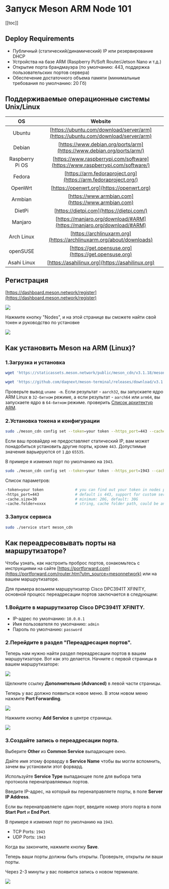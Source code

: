 # Запуск Meson ARM Node 101

[[toc]]

## Deploy Requirements

- Публичный (статический/динамический) IP или резервирование DHCP
- Устройства на базе ARM (Raspberry Pi/Soft Router/Jetson Nano и т.д.)
- Открытие порта брандмауэра (по умолчанию: 443, поддержка пользовательских портов сервера)
- Обеспечение достаточного объема памяти (минимальные требования по умолчанию: 20 Гб)

## ​Поддерживаемые операционные системы Unix/Linux

|OS|Website|
|:-:|:-:|
|Ubuntu|[https://ubuntu.com/download/server/arm](https://ubuntu.com/download/server/arm)|
|Debian|[https://www.debian.org/ports/arm](https://www.debian.org/ports/arm/)|
|Raspberry Pi OS|[https://www.raspberrypi.com/software](https://www.raspberrypi.com/software/)|
|Fedora|[https://arm.fedoraproject.org](https://arm.fedoraproject.org/)|
|OpenWrt|[https://openwrt.org](https://openwrt.org)|
|Armbian|[https://www.armbian.com](https://www.armbian.com)|
|DietPi|[https://dietpi.com](https://dietpi.com/)|
|Manjaro|[https://manjaro.org/download/#ARM](https://manjaro.org/download/#ARM)|
|Arch Linux|[https://archlinuxarm.org](https://archlinuxarm.org/about/downloads)|
|openSUSE|[https://get.opensuse.org](https://get.opensuse.org)|
|Asahi Linux|[https://asahilinux.org](https://asahilinux.org)|

## Регистрация

[https://dashboard.meson.network/register](https://dashboard.meson.network/register)

![](./images/run-meson-node-01.png)

Нажмите кнопку "Nodes", и на этой странице вы сможете найти свой токен и руководство по установке

![](./images/run-meson-node-02.png)

## Как установить Meson на ARM (Linux)?

### 1.Загрузка и установка

<CodeGroup>

  <CodeGroupItem title="Linux ARM 64-bit">

```bash
wget 'https://staticassets.meson.network/public/meson_cdn/v3.1.18/meson_cdn-linux-arm64.tar.gz' && tar -zxf meson_cdn-linux-arm64.tar.gz && rm -f meson_cdn-linux-arm64.tar.gz && cd ./meson_cdn-linux-arm64 && sudo ./service install meson_cdn
```

  </CodeGroupItem>

  <CodeGroupItem title="Linux ARM 32-bit">

```bash
wget 'https://github.com/daqnext/meson-terminal/releases/download/v3.1.18/meson_cdn-linux-arm.tar.gz' && tar -zxf meson_cdn-linux-arm.tar.gz && rm -f meson_cdn-linux-arm.tar.gz && cd ./meson_cdn-linux-arm && sudo ./service install meson_cdn
```

  </CodeGroupItem>

</CodeGroup>

Проверьте вывод `uname -m`. Если результат - `aarch32`, вы запускаете ядро ARM Linux в `32-битном` режиме, а если результат - `aarch64` или `arm64`, вы запускаете ядро в `64-битном` режиме. проверить [Список архитектур ARM](https://ru.wikipedia.org/wiki/%D0%A1%D0%BF%D0%B8%D1%81%D0%BE%D0%BA_%D0%B0%D1%80%D1%85%D0%B8%D1%82%D0%B5%D0%BA%D1%82%D1%83%D1%80_ARM).

### 2.Установка токена и конфигурации

```bash
sudo ./meson_cdn config set --token=your token --https_port=443 --cache.size=30
```

Если ваш провайдер не предоставляет статический IP, вам может понадобиться установить другие порты, кроме `443`. Допустимые значения варьируются от `1` до `65535`.

В примере я изменил порт по умолчанию на `1943`.

```bash
sudo ./meson_cdn config set --token=your token --https_port=1943 --cache.size=30
```

Список параметров:

```bash
-token=your token              # you can find out your token in nodes page
-https_port=443                # default is 443, support for custom server ports
-cache.size=30                 # minimum: 20G, default: 30G
-cache.folder=xxxx             # string, cache folder path, could be an absolute path
```

### 3.Запуск сервиса

```bash
sudo ./service start meson_cdn
```

## Как переадресовывать порты на маршрутизаторе?

Чтобы узнать, как настроить проброс портов, ознакомьтесь с инструкциями на сайте [https://portforward.com](https://portforward.com/router.htm?utm_source=mesonnetwork) или на вашем маршрутизаторе.

Для примера возьмем маршрутизатор Cisco DPC3941T XFINITY, основной процесс переадресации портов заключается в следующем:

### 1.Войдите в маршрутизатор Cisco DPC3941T XFINITY.

- IP-адрес по умолчанию: `10.0.0.1`
- Имя пользователя по умолчанию: `admin`
- Пароль по умолчанию: `password`

### 2.Перейдите в раздел "Переадресация портов".

Теперь нам нужно найти раздел переадресации портов в вашем маршрутизаторе. Вот как это делается. Начните с первой страницы в вашем маршрутизаторе:

![](./images/run-meson-arm-nodes-01.png)

Щелкните ссылку **Дополнительно (Advanced)** в левой части страницы.

Теперь у вас должно появиться новое меню. В этом новом меню нажмите **Port Forwarding**.

![](./images/run-meson-arm-nodes-02.png)

Нажмите кнопку **Add Service** в центре страницы.

![](./images/run-meson-arm-nodes-03.png)

### 3.Создайте запись о переадресации порта.

Выберите **Other** из **Common Service** выпадающее окно.

Дайте имя этому форварду в **Service Name** чтобы вы могли вспомнить, зачем вы установили этот форвард.

Используйте **Service Type** выпадающее поле для выбора типа протокола перенаправляемых портов.

Введите IP-адрес, на который вы перенаправляете порты, в поле **Server IP Address**.

Если вы перенаправляете один порт, введите номер этого порта в поля **Start Port** и **End Port**.

В примере я изменил порт по умолчанию на `1943`.

- TCP Ports: `1943`
- UDP Ports: `1943`

Когда вы закончите, нажмите кнопку **Save**. 

Теперь ваши порты должны быть открыты. Проверьте, открыты ли ваши порты.

Через 2-3 минуты у вас появится запись о новом терминале.

![](./images/run-meson-node-03.png)